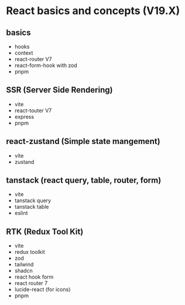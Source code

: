 # React basics and concepts (V19.X)

## basics
- hooks
- context
- react-router V7
- react-form-hook with zod
- pnpm

## SSR (Server Side Rendering)
- vite
- react-touter V7
- express
- pnpm

## react-zustand (Simple state mangement)
- vite
- zustand

## tanstack (react query, table, router, form)
- vite
- tanstack query
- tanstack table
- eslint

## RTK (Redux Tool Kit)
- vite
- redux toolkit
- zod
- tailwind
- shadcn
- react hook form
- react router 7
- lucide-react (for icons)
- pnpm
